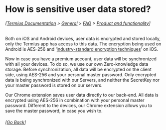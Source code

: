 # How is sensitive user data stored?
###### [[Termius Documentation](../../../README.md) > [General](../../README.md) > [FAQ](../README.md) > [Product and functionality](README.md)]

Both on iOS and Android devices, user data is encrypted and stored locally, only the Termius app has access to this data. The encryption being used on Android is AES-256 and ‘[industry-standard encryption techniques](https://support.apple.com/en-us/HT202303)’ on iOS.

Now in case you have a premium account, user data will be synchronized with all your devices. To do so, we use our own Zero-knowledge data storage. Before synchronization, all data will be encrypted on the client side, using AES-256 and your personal master password. Only encrypted data is being synchronized with our Servers, and neither the SecretKey nor your master password is stored on our servers.

Our Chrome extension saves user data directly to our back-end. All data is encrypted using AES-256 in combination with your personal master password. Different to the devices, our Chrome extension allows you to save the master password, in case you wish to.

###### [[Go Back](README.md)]
